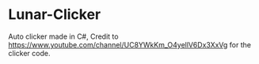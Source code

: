 # Lunar-Clicker
Auto clicker made in C#, Credit to https://www.youtube.com/channel/UC8YWkKm_O4yellV6Dx3XxVg for the clicker code.
